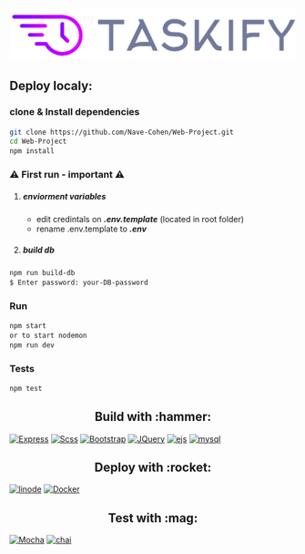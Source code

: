 <div align="center">
  <a href="https://taskify-5s0t.onrender.com/">
    <img src="public/images/logo.png">
  </a>
</div>

## Deploy localy:

### clone & Install dependencies

```sh
git clone https://github.com/Nave-Cohen/Web-Project.git
cd Web-Project
npm install
```

### :warning: First run - important :warning:

1. ##### enviorment variables

   - edit credintals on **_.env.template_** (located in root folder)
   - rename .env.template to **_.env_**

1. ##### build db

```sh
npm run build-db
$ Enter password: your-DB-password
```

### Run

```sh
npm start
or to start nodemon
npm run dev
```

### Tests

```sh
npm test
```

<h2 style="text-align: center"> Build with :hammer:</h2>

[![Express][Express.js]][Express-url]
[![Scss][sass.com]][sass-url]
[![Bootstrap][Bootstrap.com]][Bootstrap-url]
[![JQuery][JQuery.com]][JQuery-url]
[![ejs][ejs.com]][ejs-url]
[![mysql][mysql.com]][mysql-url]

<h2 style="text-align: center">Deploy with :rocket:</h2>

[![linode][linode.com]][linode-url]
[![Docker][Docker.com]][Docker-url]

<h2 style="text-align: center">Test with :mag:</h2>

[![Mocha][mocha.js]][mocha-url]
[![chai][chai.js]][chai-url]

[mocha.js]: https://img.shields.io/badge/Mocha-000000?style=for-the-badge&logo=mocha&logoColor=white&color=%238D6748
[mocha-url]: https://mochajs.org/
[chai.js]: https://img.shields.io/badge/chai-000000?style=for-the-badge&logo=chai&logoColor=white&color=%FFA500
[chai-url]: https://www.chaijs.com/
[Express.js]: https://img.shields.io/badge/Express-000000?style=for-the-badge&logo=express&logoColor=black&color=white
[Express-url]: https://expressjs.com/
[sass.com]: https://img.shields.io/badge/Scss-000000?style=for-the-badge&logo=sass&logoColor=white&color=%23CC6699
[sass-url]: https://sass-lang.com
[linode.com]: https://img.shields.io/badge/linode-000000?style=for-the-badge&logo=Linode&logoColor=white&color=%24A47F
[linode-url]: https://cloud.linode.com/
[Bootstrap.com]: https://img.shields.io/badge/Bootstrap-563D7C?style=for-the-badge&logo=bootstrap&logoColor=white
[Bootstrap-url]: https://getbootstrap.com
[JQuery.com]: https://img.shields.io/badge/jQuery-0769AD?style=for-the-badge&logo=jquery&logoColor=white
[JQuery-url]: https://jquery.com
[ejs.com]: https://img.shields.io/badge/Ejs-000000?style=for-the-badge&logo=data%3Aimage%2Fpng%3Bbase64%2CiVBORw0KGgoAAAANSUhEUgAAABIAAAAKCAQAAAATQsYqAAAACXBIWXMAAA7DAAAOwwHHb6hkAAAAGXRFWHRTb2Z0d2FyZQB3d3cuaW5rc2NhcGUub3Jnm%2B48GgAAANRJREFUGBkFwTFLFAAAgNHvKoNAAqeDpggnodEplFvbXINAXBxDKIdoqDiI%2FoSiNLgKRuNBujoIbRKXY0jFgYNQ1Ou9JMlNT72VgbGpPXfktjO8SXLLunMcyAhbZl7Ie5yay5wNX8FnKzLCMzPbVvx1bUmZ4p%2BPHkky8M6FD4ameC4FJu5LkiTZxbEbUsZm%2BG3HoiTJGq48kJQseO0X%2FngpydAlNj00cWI5Se565YcDSY7wycCpiUMXSZLMG0k28dM9%2BeLQvu9JkiRZdIUnklXnvnn8H%2Fnr%2BNt30SffAAAAAElFTkSuQmCC&logoColor=white&color=red
[ejs-url]: https://ejs.com
[Docker.com]: https://img.shields.io/badge/Docker-2496ED?style=for-the-badge&logo=Docker&logoColor=white
[Docker-url]: https://www.docker.com/
[mysql.com]: https://img.shields.io/badge/mysql-000000?style=for-the-badge&logo=mysql&logoColor=white&color=%234479A1
[mysql-url]: https://www.mysql.com/
